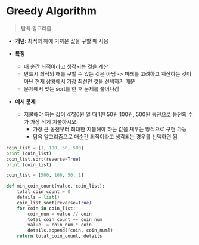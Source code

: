 # Greedy Algorithm

> 탐욕 알고리즘

- **개념**: 최적의 해에 가까운 값을 구할 때 사용

- **특징**

  - 매 순간 최적이라고 생각되는 것을 계산
  - 반드시 최적의 해를 구할 수 있는 것은 아님 -> 미래를 고려하고 계산하는 것이 아닌 현재 상황에서 가장 최선인 것을 선택하기 때문
  - 문제에서 맞는 sort를 한 후 문제를 풀어나감

- **예시 문제**
  - 지불해야 하는 값이 4720원 일 때 1원 50원 100원, 500원 동전으로 동전의 수가 가장 적게 지불하시오.
    - 가장 큰 동전부터 최대한 지불해야 하는 값을 채우는 방식으로 구현 가능
    - 탐욕 알고리즘으로 매순간 최적이라고 생각되는 경우를 선택하면 됨

```python
coin_list = [1, 100, 50, 500]
print (coin_list)
coin_list.sort(reverse=True)
print (coin_list)

coin_list = [500, 100, 50, 1]

def min_coin_count(value, coin_list):
    total_coin_count = 0
    details = list()
    coin_list.sort(reverse=True)
    for coin in coin_list:
        coin_num = value // coin
        total_coin_count += coin_num
        value -= coin_num * coin
        details.append([coin, coin_num])
    return total_coin_count, details
```
